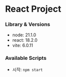 # React Project

### Library & Versions
- node: 21.1.0
- react: 18.2.0
- vite: 6.0.11

### Available Scripts
- 시작: `npm start`

